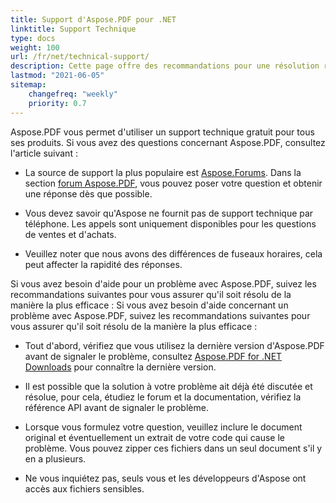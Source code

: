```yaml
---
title: Support d'Aspose.PDF pour .NET
linktitle: Support Technique
type: docs
weight: 100
url: /fr/net/technical-support/
description: Cette page offre des recommandations pour une résolution rapide et de qualité de vos tâches en utilisant Aspose.PDF pour .NET.
lastmod: "2021-06-05"
sitemap:
    changefreq: "weekly"
    priority: 0.7
---
```


Aspose.PDF vous permet d'utiliser un support technique gratuit pour tous ses produits. Si vous avez des questions concernant Aspose.PDF, consultez l'article suivant :

- La source de support la plus populaire est [Aspose.Forums](https://forum.aspose.com/). Dans la section [forum Aspose.PDF](https://forum.aspose.com/c/pdf/10), vous pouvez poser votre question et obtenir une réponse dès que possible.

- Vous devez savoir qu'Aspose ne fournit pas de support technique par téléphone. Les appels sont uniquement disponibles pour les questions de ventes et d'achats.

- Veuillez noter que nous avons des différences de fuseaux horaires, cela peut affecter la rapidité des réponses.

Si vous avez besoin d'aide pour un problème avec Aspose.PDF, suivez les recommandations suivantes pour vous assurer qu'il soit résolu de la manière la plus efficace :
Si vous avez besoin d'aide concernant un problème avec Aspose.PDF, suivez les recommandations suivantes pour vous assurer qu'il soit résolu de la manière la plus efficace :

- Tout d'abord, vérifiez que vous utilisez la dernière version d'Aspose.PDF avant de signaler le problème, consultez [Aspose.PDF for .NET Downloads](https://www.nuget.org/packages/Aspose.PDF/) pour connaître la dernière version.

- Il est possible que la solution à votre problème ait déjà été discutée et résolue, pour cela, étudiez le forum et la documentation, vérifiez la référence API avant de signaler le problème.

- Lorsque vous formulez votre question, veuillez inclure le document original et éventuellement un extrait de votre code qui cause le problème. Vous pouvez zipper ces fichiers dans un seul document s'il y en a plusieurs.

- Ne vous inquiétez pas, seuls vous et les développeurs d'Aspose ont accès aux fichiers sensibles.

